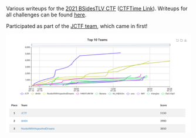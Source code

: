 Various writeups for the [2021 BSidesTLV CTF](https://ctf.bsidestlv.com) ([CTFTime Link](https://ctftime.org/event/1403)). Writeups for all challenges can be found [here](https://jctf.team/BSidesTLV-2021/).

Participated as part of the [JCTF team](https://jctf.team/), which came in first!

![](images/top3.png)

